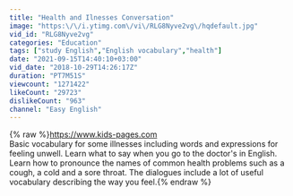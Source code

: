 ```yaml
---
title: "Health and Ilnesses Conversation"
image: "https:\/\/i.ytimg.com\/vi\/RLG8Nyve2vg\/hqdefault.jpg"
vid_id: "RLG8Nyve2vg"
categories: "Education"
tags: ["study English","English vocabulary","health"]
date: "2021-09-15T14:40:10+03:00"
vid_date: "2018-10-29T14:26:17Z"
duration: "PT7M51S"
viewcount: "1271422"
likeCount: "29723"
dislikeCount: "963"
channel: "Easy English"
---
```

{% raw %}<a rel="nofollow" target="blank" href="https://www.kids-pages.com">https://www.kids-pages.com</a><br />Basic vocabulary for some illnesses including words and expressions for feeling unwell. Learn what to say when you go to the doctor's in English. Learn how to pronounce the names of common health problems such as a cough, a cold and a sore throat. The dialogues include a lot of useful vocabulary describing the way you feel.{% endraw %}
